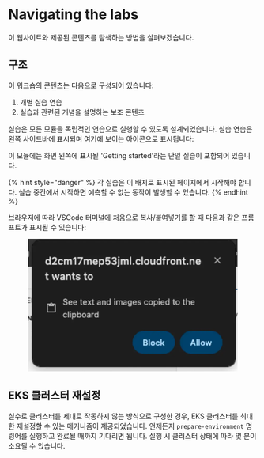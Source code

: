 # Navigating the labs

이 웹사이트와 제공된 콘텐츠를 탐색하는 방법을 살펴보겠습니다.

## 구조&#x20;

이 워크숍의 콘텐츠는 다음으로 구성되어 있습니다:

1. 개별 실습 연습&#x20;
2. 실습과 관련된 개념을 설명하는 보조 콘텐츠

실습은 모든 모듈을 독립적인 연습으로 실행할 수 있도록 설계되었습니다. 실습 연습은 왼쪽 사이드바에 표시되며 여기에 보이는 아이콘으로 표시됩니다:



이 모듈에는 화면 왼쪽에 표시될 'Getting started'라는 단일 실습이 포함되어 있습니다.

{% hint style="danger" %}
각 실습은 이 배지로 표시된 페이지에서 시작해야 합니다. 실습 중간에서 시작하면 예측할 수 없는 동작이 발생할 수 있습니다.
{% endhint %}

브라우저에 따라 VSCode 터미널에 처음으로 복사/붙여넣기를 할 때 다음과 같은 프롬프트가 표시될 수 있습니다:

<figure><img src="../.gitbook/assets/image (26).png" alt=""><figcaption></figcaption></figure>

## EKS 클러스터 재설정&#x20;

실수로 클러스터를 제대로 작동하지 않는 방식으로 구성한 경우, EKS 클러스터를 최대한 재설정할 수 있는 메커니즘이 제공되었습니다. 언제든지 `prepare-environment` 명령어를 실행하고 완료될 때까지 기다리면 됩니다. 실행 시 클러스터 상태에 따라 몇 분이 소요될 수 있습니다.

